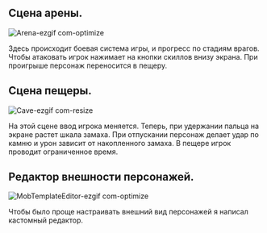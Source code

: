 ## Сцена арены.
![Arena-ezgif com-optimize](https://github.com/user-attachments/assets/9e5cfa2f-1187-48a7-9dd9-f2af0782b1dd)

Здесь происходит боевая система игры, и прогресс по стадиям врагов.
Чтобы атаковать игрок нажимает на кнопки скиллов внизу экрана.
При проигрыше персонаж переносится в пещеру.

## Сцена пещеры.
![Cave-ezgif com-resize](https://github.com/user-attachments/assets/eadc38b2-f194-435a-8f72-065168eb7020)

На этой сцене ввод игрока меняется.
Теперь, при удержании пальца на экране растет шкала замаха.
При отпускании персонаж делает удар по камню и урон зависит от накопленного замаха.
В пещере игрок проводит ограниченное время.

## Редактор внешности персонажей.
![MobTemplateEditor-ezgif com-optimize](https://github.com/user-attachments/assets/c83ba135-1ee7-43fc-a07d-c605c25bd860)

Чтобы было проще настраивать внешний вид персонажей я написал кастомный редактор.
